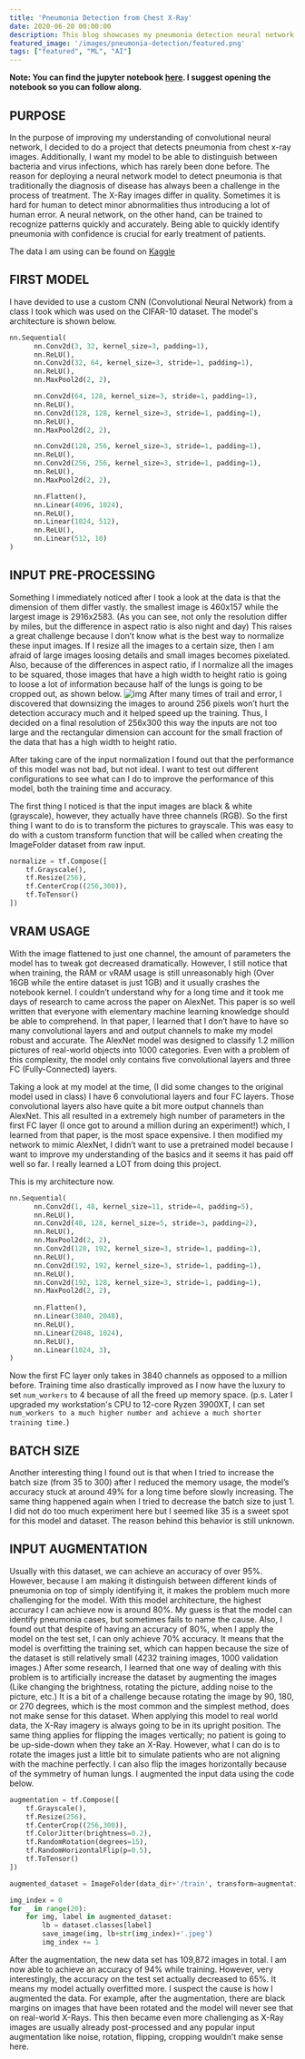 ```yaml
---
title: 'Pneumonia Detection from Chest X-Ray'
date: 2020-06-20 00:00:00
description: This blog showcases my pneumonia detection neural network project and the thought process behind it.
featured_image: '/images/pneumonia-detection/featured.png'
tags: ["featured", "ML", "AI"]
---
```


__Note: You can find the jupyter notebook [here](https://jovian.ml/colsonxu/pneumonia-detection). I suggest opening the notebook so you can follow along.__

## PURPOSE

In the purpose of improving my understanding of convolutional neural network, I decided to do a project that detects pneumonia from chest x-ray images. Additionally, I want my model to be able to distinguish between bacteria and virus infections, which has rarely been done before. The reason for deploying a neural network model to detect pneumonia is that traditionally the diagnosis of disease has always been a challenge in the process of treatment. The X-Ray images differ in quality. Sometimes it is hard for human to detect minor abnormalities thus introducing a lot of human error. A neural network, on the other hand, can be trained to recognize patterns quickly and accurately. Being able to quickly identify pneumonia with confidence is crucial for early treatment of patients.

The data I am using can be found on [Kaggle](https://www.kaggle.com/paultimothymooney/chest-xray-pneumonia)

## FIRST MODEL
I have devided to use a custom CNN (Convolutional Neural Network) from a class I took which was used on the CIFAR-10 dataset. The model's architecture is shown below.

```python
nn.Sequential(
      nn.Conv2d(3, 32, kernel_size=3, padding=1),
      nn.ReLU(),
      nn.Conv2d(32, 64, kernel_size=3, stride=1, padding=1),
      nn.ReLU(),
      nn.MaxPool2d(2, 2),

      nn.Conv2d(64, 128, kernel_size=3, stride=1, padding=1),
      nn.ReLU(),
      nn.Conv2d(128, 128, kernel_size=3, stride=1, padding=1),
      nn.ReLU(),
      nn.MaxPool2d(2, 2),

      nn.Conv2d(128, 256, kernel_size=3, stride=1, padding=1),
      nn.ReLU(),
      nn.Conv2d(256, 256, kernel_size=3, stride=1, padding=1),
      nn.ReLU(),
      nn.MaxPool2d(2, 2),

      nn.Flatten(), 
      nn.Linear(4096, 1024),
      nn.ReLU(),
      nn.Linear(1024, 512),
      nn.ReLU(),
      nn.Linear(512, 10)
)
```
## INPUT PRE-PROCESSING
Something I immediately noticed after I took a look at the data is that the dimension of them differ vastly. the smallest image is 460x157 while the largest image is 2916x2583. (As you can see, not only the resolution differ by miles, but the difference in aspect ratio is also night and day) This raises a great challenge because I don’t know what is the best way to normalize these input images. If I resize all the images to a certain size, then I am afraid of large images loosing details and small images becomes pixelated. Also, because of the differences in aspect ratio, if I normalize all the images to be squared, those images that have a high width to height ratio is going to loose a lot of information because half of the lungs is going to be cropped out, as shown below.
![img](/images/pneumonia-detection/normalization.png)
After many times of trail and error, I discovered that downsizing the images to around 256 pixels won’t hurt the detection accuracy much and it helped speed up the training. Thus, I decided on a final resolution of 256x300 this way the inputs are not too large and the rectangular dimension can account for the small fraction of the data that has a high width to height ratio.

After taking care of the input normalization I found out that the performance of this model was not bad, but not ideal. I want to test out different configurations to see what can I do to improve the performance of this model, both the training time and accuracy.

The first thing I noticed is that the input images are black & white (grayscale), however, they actually have three channels (RGB). So the first thing I want to do is to transform the pictures to grayscale. This was easy to do with a custom transform function that will be called when creating the ImageFolder dataset from raw input.

```python
normalize = tf.Compose([
    tf.Grayscale(),
    tf.Resize(256),
    tf.CenterCrop((256,300)),
    tf.ToTensor()
])
```

## VRAM USAGE
With the image flattened to just one channel, the amount of parameters the model has to tweak got decreased dramatically. However, I still notice that when training, the RAM or vRAM usage is still unreasonably high (Over 16GB while the entire dataset is just 1GB) and it usually crashes the notebook kernel. I couldn’t understand why for a long time and it took me days of research to came across the paper on AlexNet. This paper is so well written that everyone with elementary machine learning knowledge should be able to comprehend. In that paper, I learned that I don’t have to have so many convolutional layers and and output channels to make my model robust and accurate. The AlexNet model was designed to classify 1.2 million pictures of real-world objects into 1000 categories. Even with a problem of this complexity, the model only contains five convolutional layers and three FC (Fully-Connected) layers.

Taking a look at my model at the time, (I did some changes to the original model used in class) I have 6 convolutional layers and four FC layers. Those convolutional layers also have quite a bit more output channels than AlexNet. This all resulted in a extremely high number of parameters in the first FC layer (I once got to around a million during an experiment!) which, I learned from that paper, is the most space expensive. I then modified my network to mimic AlexNet, I didn’t want to use a pretrained model because I want to improve my understanding of the basics and it seems it has paid off well so far. I really learned a LOT from doing this project.

This is my architecture now.

```python
nn.Sequential(
      nn.Conv2d(1, 48, kernel_size=11, stride=4, padding=5),
      nn.ReLU(),
      nn.Conv2d(48, 128, kernel_size=5, stride=3, padding=2),
      nn.ReLU(),
      nn.MaxPool2d(2, 2),
      nn.Conv2d(128, 192, kernel_size=3, stride=1, padding=1),
      nn.ReLU(),
      nn.Conv2d(192, 192, kernel_size=3, stride=1, padding=1),
      nn.ReLU(),
      nn.Conv2d(192, 128, kernel_size=3, stride=1, padding=1),
      nn.MaxPool2d(2, 2),
      
      nn.Flatten(),
      nn.Linear(3840, 2048),
      nn.ReLU(),
      nn.Linear(2048, 1024),
      nn.ReLU(),
      nn.Linear(1024, 3),
)
```

Now the first FC layer only takes in 3840 channels as opposed to a million before. Training time also drastically improved as I now have the luxury to set `num_workers` to 4 because of all the freed up memory space. (p.s. Later I upgraded my workstation's CPU to 12-core Ryzen 3900XT, I can set `num_workers to a much higher number and achieve a much shorter training time.`)

## BATCH SIZE
Another interesting thing I found out is that when I tried to increase the batch size (from 35 to 300) after I reduced the memory usage, the model’s accuracy stuck at around 49% for a long time before slowly increasing. The same thing happened again when I tried to decrease the batch size to just 1. I did not do too much experiment here but I seemed like 35 is a sweet spot for this model and dataset. The reason behind this behavior is still unknown.

## INPUT AUGMENTATION
Usually with this dataset, we can achieve an accuracy of over 95%. However, because I am making it distinguish between different kinds of pneumonia on top of simply identifying it, it makes the problem much more challenging for the model. With this model architecture, the highest accuracy I can achieve now is around 80%. My guess is that the model can identify pneumonia cases, but sometimes fails to name the cause. Also, I found out that despite of having an accuracy of 80%, when I apply the model on the test set, I can only achieve 70% accuracy. It means that the model is overfitting the training set, which can happen because the size of the dataset is still relatively small (4232 training images, 1000 validation images.) After some research, I learned that one way of dealing with this problem is to artificially increase the dataset by augmenting the images (Like changing the brightness, rotating the picture, adding noise to the picture, etc.) It is a bit of a challenge because rotating the image by 90, 180, or 270 degrees, which is the most common and the simplest method, does not make sense for this dataset. When applying this model to real world data, the X-Ray imagery is always going to be in its upright position. The same thing applies for flipping the images vertically; no patient is going to be up-side-down when they take an X-Ray. However, what I can do is to rotate the images just a little bit to simulate patients who are not aligning with the machine perfectly. I can also flip the images horizontally because of the symmetry of human lungs. I augmented the input data using the code below.

```python
augmentation = tf.Compose([
    tf.Grayscale(),
    tf.Resize(256),
    tf.CenterCrop((256,300)),
    tf.ColorJitter(brightness=0.2),
    tf.RandomRotation(degrees=15),
    tf.RandomHorizontalFlip(p=0.5),
    tf.ToTensor()
])

augmented_dataset = ImageFolder(data_dir+'/train', transform=augmentation)

img_index = 0
for _ in range(20):
    for img, label in augmented_dataset:
        lb = dataset.classes[label]
        save_image(img, lb+str(img_index)+'.jpeg')
        img_index += 1
```

After the augmentation, the new data set has 109,872 images in total. I am now able to achieve an accuracy of 94% while training. However, very interestingly, the accuracy on the test set actually decreased to 65%. It means my model actually overfitted more. I suspect the cause is how I augmented the data. For example, after the augmentation, there are black margins on images that have been rotated and the model will never see that on real-world X-Rays. This then became even more challenging as X-Ray images are usually already post-processed and any popular input augmentation like noise, rotation, flipping, cropping wouldn’t make sense here.
